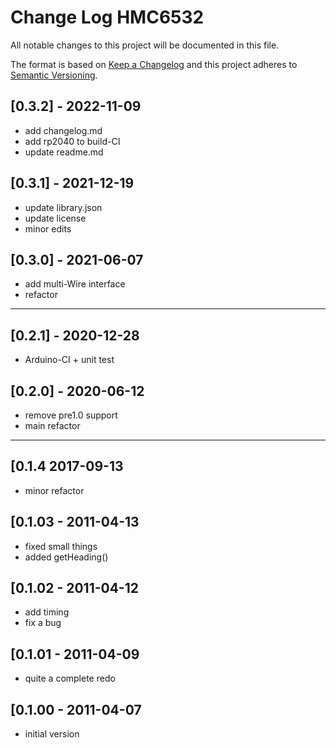 # Change Log HMC6532

All notable changes to this project will be documented in this file.

The format is based on [Keep a Changelog](http://keepachangelog.com/)
and this project adheres to [Semantic Versioning](http://semver.org/).


## [0.3.2] - 2022-11-09
- add changelog.md
- add rp2040 to build-CI
- update readme.md


## [0.3.1] - 2021-12-19
- update library.json
- update license
- minor edits

## [0.3.0] - 2021-06-07
- add multi-Wire interface
- refactor

----

## [0.2.1] - 2020-12-28
- Arduino-CI + unit test

## [0.2.0] - 2020-06-12
- remove pre1.0 support
- main refactor

----

## [0.1.4   2017-09-13
- minor refactor

## [0.1.03 - 2011-04-13
- fixed small things
- added getHeading()

## [0.1.02 - 2011-04-12
- add timing
- fix a bug

## [0.1.01 - 2011-04-09
- quite a complete redo

## [0.1.00 - 2011-04-07
- initial version

